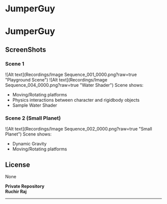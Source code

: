 # JumperGuy
# JumperGuy
## ScreenShots
### Scene 1
![Alt text](Recordings/Image Sequence_001_0000.png?raw=true "Playground Scene")
![Alt text](Recordings/Image Sequence_004_0000.png?raw=true "Water Shader")
Scene shows:
- Moving/Rotating platforms
- Physics interactions between character and rigidbody objects
- Sample Water Shader

### Scene 2 (Small Planet)
![Alt text](Recordings/Image Sequence_002_0000.png?raw=true "Small Planet")
Scene shows:
- Dynamic Gravity
- Moving/Rotating platforms

## License
None

**Private Repository**  
**Ruchir Raj**
****
